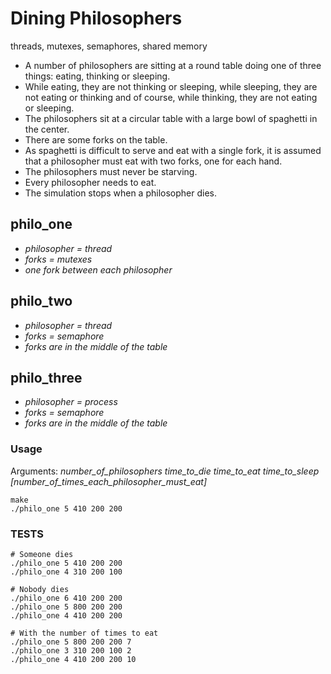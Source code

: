 # Dining Philosophers
threads, mutexes, semaphores, shared memory

* A number of philosophers are sitting at a round table doing one of three things: eating, thinking or sleeping.
* While eating, they are not thinking or sleeping, while sleeping, they are not eating or thinking and of course, while thinking, they are not eating or sleeping.
* The philosophers sit at a circular table with a large bowl of spaghetti in the center.
* There are some forks on the table.
* As spaghetti is difficult to serve and eat with a single fork, it is assumed that a philosopher must eat with two forks, one for each hand.
* The philosophers must never be starving.
* Every philosopher needs to eat.
* The simulation stops when a philosopher dies.

## philo_one
* *philosopher = thread*
* *forks = mutexes*
* *one fork between each philosopher*

## philo_two
* *philosopher = thread*
* *forks = semaphore*
* *forks are in the middle of the table*

## philo_three
* *philosopher = process*
* *forks = semaphore*
* *forks are in the middle of the table*

### Usage
Arguments: *number_of_philosophers time_to_die time_to_eat time_to_sleep [number_of_times_each_philosopher_must_eat]*

```
make
./philo_one 5 410 200 200
```

### TESTS
```
# Someone dies
./philo_one 5 410 200 200
./philo_one 4 310 200 100

# Nobody dies
./philo_one 6 410 200 200
./philo_one 5 800 200 200
./philo_one 4 410 200 200

# With the number of times to eat
./philo_one 5 800 200 200 7
./philo_one 3 310 200 100 2
./philo_one 4 410 200 200 10
```

